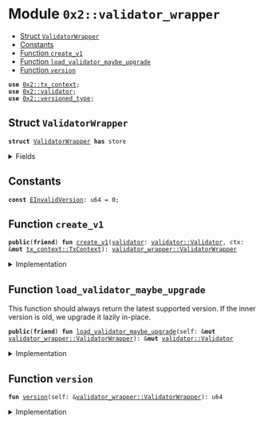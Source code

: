 
<a name="0x2_validator_wrapper"></a>

# Module `0x2::validator_wrapper`



-  [Struct `ValidatorWrapper`](#0x2_validator_wrapper_ValidatorWrapper)
-  [Constants](#@Constants_0)
-  [Function `create_v1`](#0x2_validator_wrapper_create_v1)
-  [Function `load_validator_maybe_upgrade`](#0x2_validator_wrapper_load_validator_maybe_upgrade)
-  [Function `version`](#0x2_validator_wrapper_version)


<pre><code><b>use</b> <a href="tx_context.md#0x2_tx_context">0x2::tx_context</a>;
<b>use</b> <a href="validator.md#0x2_validator">0x2::validator</a>;
<b>use</b> <a href="versioned_type.md#0x2_versioned_type">0x2::versioned_type</a>;
</code></pre>



<a name="0x2_validator_wrapper_ValidatorWrapper"></a>

## Struct `ValidatorWrapper`



<pre><code><b>struct</b> <a href="validator_wrapper.md#0x2_validator_wrapper_ValidatorWrapper">ValidatorWrapper</a> <b>has</b> store
</code></pre>



<details>
<summary>Fields</summary>


<dl>
<dt>
<code>inner: <a href="versioned_type.md#0x2_versioned_type_Versioned">versioned_type::Versioned</a></code>
</dt>
<dd>

</dd>
</dl>


</details>

<a name="@Constants_0"></a>

## Constants


<a name="0x2_validator_wrapper_EInvalidVersion"></a>



<pre><code><b>const</b> <a href="validator_wrapper.md#0x2_validator_wrapper_EInvalidVersion">EInvalidVersion</a>: u64 = 0;
</code></pre>



<a name="0x2_validator_wrapper_create_v1"></a>

## Function `create_v1`



<pre><code><b>public</b>(<b>friend</b>) <b>fun</b> <a href="validator_wrapper.md#0x2_validator_wrapper_create_v1">create_v1</a>(<a href="validator.md#0x2_validator">validator</a>: <a href="validator.md#0x2_validator_Validator">validator::Validator</a>, ctx: &<b>mut</b> <a href="tx_context.md#0x2_tx_context_TxContext">tx_context::TxContext</a>): <a href="validator_wrapper.md#0x2_validator_wrapper_ValidatorWrapper">validator_wrapper::ValidatorWrapper</a>
</code></pre>



<details>
<summary>Implementation</summary>


<pre><code><b>public</b>(<b>friend</b>) <b>fun</b> <a href="validator_wrapper.md#0x2_validator_wrapper_create_v1">create_v1</a>(<a href="validator.md#0x2_validator">validator</a>: Validator, ctx: &<b>mut</b> TxContext): <a href="validator_wrapper.md#0x2_validator_wrapper_ValidatorWrapper">ValidatorWrapper</a> {
    <a href="validator_wrapper.md#0x2_validator_wrapper_ValidatorWrapper">ValidatorWrapper</a> {
        inner: <a href="versioned_type.md#0x2_versioned_type_create">versioned_type::create</a>(1, <a href="validator.md#0x2_validator">validator</a>, ctx)
    }
}
</code></pre>



</details>

<a name="0x2_validator_wrapper_load_validator_maybe_upgrade"></a>

## Function `load_validator_maybe_upgrade`

This function should always return the latest supported version.
If the inner version is old, we upgrade it lazily in-place.


<pre><code><b>public</b>(<b>friend</b>) <b>fun</b> <a href="validator_wrapper.md#0x2_validator_wrapper_load_validator_maybe_upgrade">load_validator_maybe_upgrade</a>(self: &<b>mut</b> <a href="validator_wrapper.md#0x2_validator_wrapper_ValidatorWrapper">validator_wrapper::ValidatorWrapper</a>): &<b>mut</b> <a href="validator.md#0x2_validator_Validator">validator::Validator</a>
</code></pre>



<details>
<summary>Implementation</summary>


<pre><code><b>public</b>(<b>friend</b>) <b>fun</b> <a href="validator_wrapper.md#0x2_validator_wrapper_load_validator_maybe_upgrade">load_validator_maybe_upgrade</a>(self: &<b>mut</b> <a href="validator_wrapper.md#0x2_validator_wrapper_ValidatorWrapper">ValidatorWrapper</a>): &<b>mut</b> Validator {
    <b>let</b> version = <a href="validator_wrapper.md#0x2_validator_wrapper_version">version</a>(self);
    // TODO: When new versions are added, we need <b>to</b> explicitly upgrade here.
    <b>assert</b>!(version == 1, <a href="validator_wrapper.md#0x2_validator_wrapper_EInvalidVersion">EInvalidVersion</a>);
    <a href="versioned_type.md#0x2_versioned_type_load_value_mut">versioned_type::load_value_mut</a>&lt;Validator&gt;(&<b>mut</b> self.inner)
}
</code></pre>



</details>

<a name="0x2_validator_wrapper_version"></a>

## Function `version`



<pre><code><b>fun</b> <a href="validator_wrapper.md#0x2_validator_wrapper_version">version</a>(self: &<a href="validator_wrapper.md#0x2_validator_wrapper_ValidatorWrapper">validator_wrapper::ValidatorWrapper</a>): u64
</code></pre>



<details>
<summary>Implementation</summary>


<pre><code><b>fun</b> <a href="validator_wrapper.md#0x2_validator_wrapper_version">version</a>(self: &<a href="validator_wrapper.md#0x2_validator_wrapper_ValidatorWrapper">ValidatorWrapper</a>): u64 {
    <a href="versioned_type.md#0x2_versioned_type_version">versioned_type::version</a>(&self.inner)
}
</code></pre>



</details>
